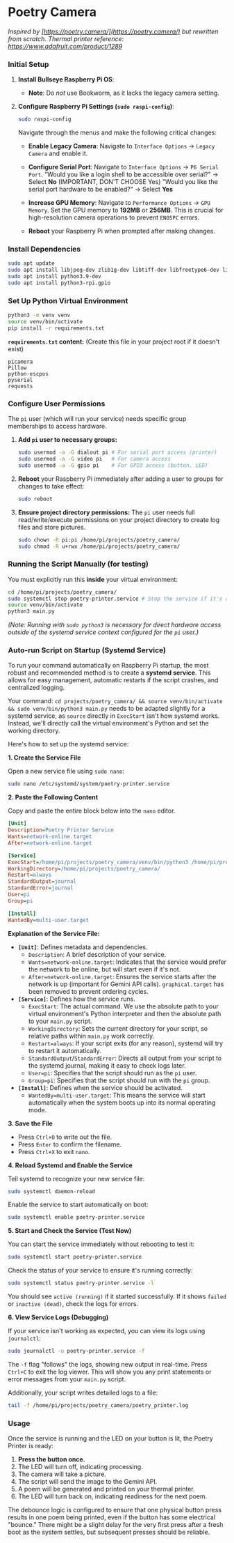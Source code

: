 
# Poetry Camera

*Inspired by [https://poetry.camera/](https://poetry.camera/) but rewritten from scratch.*
*Thermal printer reference: https://www.adafruit.com/product/1289*

### Initial Setup

1.  **Install Bullseye Raspberry Pi OS**:
    * **Note**: Do *not* use Bookworm, as it lacks the legacy camera setting.
2.  **Configure Raspberry Pi Settings (`sudo raspi-config`)**:
    ```bash
    sudo raspi-config
    ```
    Navigate through the menus and make the following critical changes:

    * **Enable Legacy Camera**:
        Navigate to `Interface Options` -> `Legacy Camera` and enable it.

    * **Configure Serial Port**:
        Navigate to `Interface Options` -> `P6 Serial Port`.
        "Would you like a login shell to be accessible over serial?" -> Select **No** (IMPORTANT, DON'T CHOOSE Yes)
        "Would you like the serial port hardware to be enabled?" -> Select **Yes**

    * **Increase GPU Memory**:
        Navigate to `Performance Options` -> `GPU Memory`.
        Set the GPU memory to **192MB** or **256MB**. This is crucial for high-resolution camera operations to prevent `ENOSPC` errors.

    * **Reboot** your Raspberry Pi when prompted after making changes.

### Install Dependencies

```bash
sudo apt update
sudo apt install libjpeg-dev zlib1g-dev libtiff-dev libfreetype6-dev liblcms2-dev libwebp-dev tcl-dev tk-dev
sudo apt install python3.9-dev
sudo apt install python3-rpi.gpio
````

### Set Up Python Virtual Environment

```bash
python3 -m venv venv
source venv/bin/activate
pip install -r requirements.txt
```

**`requirements.txt` content:**
(Create this file in your project root if it doesn't exist)

```
picamera
Pillow
python-escpos
pyserial
requests
```

### Configure User Permissions

The `pi` user (which will run your service) needs specific group memberships to access hardware.

1.  **Add `pi` user to necessary groups:**
    ```bash
    sudo usermod -a -G dialout pi # For serial port access (printer)
    sudo usermod -a -G video pi   # For camera access
    sudo usermod -a -G gpio pi    # For GPIO access (button, LED)
    ```
2.  **Reboot** your Raspberry Pi immediately after adding a user to groups for changes to take effect:
    ```bash
    sudo reboot
    ```
3.  **Ensure project directory permissions:**
    The `pi` user needs full read/write/execute permissions on your project directory to create log files and store pictures.
    ```bash
    sudo chown -R pi:pi /home/pi/projects/poetry_camera/
    sudo chmod -R u+rwx /home/pi/projects/poetry_camera/
    ```

### Running the Script Manually (for testing)

You must explicitly run this **inside** your virtual environment:

```bash
cd /home/pi/projects/poetry_camera/
sudo systemctl stop poetry-printer.service # Stop the service if it's active
source venv/bin/activate
python3 main.py
```

*(Note: Running with `sudo python3` is necessary for direct hardware access outside of the systemd service context configured for the `pi` user.)*

### Auto-run Script on Startup (Systemd Service)

To run your command automatically on Raspberry Pi startup, the most robust and recommended method is to create a **systemd service**. This allows for easy management, automatic restarts if the script crashes, and centralized logging.

Your command: `cd projects/poetry_camera/ && source venv/bin/activate && sudo venv/bin/python3 main.py` needs to be adapted slightly for a systemd service, as `source` directly in `ExecStart` isn't how systemd works. Instead, we'll directly call the virtual environment's Python and set the working directory.

Here's how to set up the systemd service:

**1. Create the Service File**

Open a new service file using `sudo nano`:

```bash
sudo nano /etc/systemd/system/poetry-printer.service
```

**2. Paste the Following Content**

Copy and paste the entire block below into the `nano` editor.

```ini
[Unit]
Description=Poetry Printer Service
Wants=network-online.target
After=network-online.target

[Service]
ExecStart=/home/pi/projects/poetry_camera/venv/bin/python3 /home/pi/projects/poetry_camera/main.py
WorkingDirectory=/home/pi/projects/poetry_camera/
Restart=always
StandardOutput=journal
StandardError=journal
User=pi
Group=pi

[Install]
WantedBy=multi-user.target
```

**Explanation of the Service File:**

  * **`[Unit]`**: Defines metadata and dependencies.
      * `Description`: A brief description of your service.
      * `Wants=network-online.target`: Indicates that the service would prefer the network to be online, but will start even if it's not.
      * `After=network-online.target`: Ensures the service starts after the network is up (important for Gemini API calls). `graphical.target` has been removed to prevent ordering cycles.
  * **`[Service]`**: Defines how the service runs.
      * `ExecStart`: The actual command. We use the absolute path to your virtual environment's Python interpreter and then the absolute path to your `main.py` script.
      * `WorkingDirectory`: Sets the current directory for your script, so relative paths within `main.py` work correctly.
      * `Restart=always`: If your script exits (for any reason), systemd will try to restart it automatically.
      * `StandardOutput`/`StandardError`: Directs all output from your script to the systemd journal, making it easy to check logs later.
      * `User=pi`: Specifies that the script should run as the `pi` user.
      * `Group=pi`: Specifies that the script should run with the `pi` group.
  * **`[Install]`**: Defines when the service should be activated.
      * `WantedBy=multi-user.target`: This means the service will start automatically when the system boots up into its normal operating mode.

**3. Save the File**

  * Press `Ctrl+O` to write out the file.
  * Press `Enter` to confirm the filename.
  * Press `Ctrl+X` to exit `nano`.

**4. Reload Systemd and Enable the Service**

Tell systemd to recognize your new service file:

```bash
sudo systemctl daemon-reload
```

Enable the service to start automatically on boot:

```bash
sudo systemctl enable poetry-printer.service
```

**5. Start and Check the Service (Test Now)**

You can start the service immediately without rebooting to test it:

```bash
sudo systemctl start poetry-printer.service
```

Check the status of your service to ensure it's running correctly:

```bash
sudo systemctl status poetry-printer.service -l
```

You should see `active (running)` if it started successfully. If it shows `failed` or `inactive (dead)`, check the logs for errors.

**6. View Service Logs (Debugging)**

If your service isn't working as expected, you can view its logs using `journalctl`:

```bash
sudo journalctl -u poetry-printer.service -f
```

The `-f` flag "follows" the logs, showing new output in real-time. Press `Ctrl+C` to exit the log viewer. This will show you any print statements or error messages from your `main.py` script.

Additionally, your script writes detailed logs to a file:

```bash
tail -f /home/pi/projects/poetry_camera/poetry_printer.log
```

### Usage

Once the service is running and the LED on your button is lit, the Poetry Printer is ready:

1.  **Press the button once.**
2.  The LED will turn off, indicating processing.
3.  The camera will take a picture.
4.  The script will send the image to the Gemini API.
5.  A poem will be generated and printed on your thermal printer.
6.  The LED will turn back on, indicating readiness for the next poem.

The debounce logic is configured to ensure that one physical button press results in one poem being printed, even if the button has some electrical "bounce." There might be a slight delay for the very first press after a fresh boot as the system settles, but subsequent presses should be reliable.

```
```
